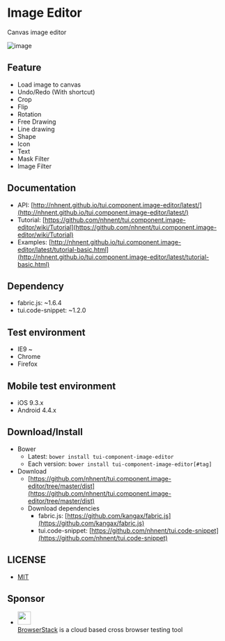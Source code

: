 # Image Editor
Canvas image editor

![image](https://cloud.githubusercontent.com/assets/26706716/26335518/84f041e2-3fa7-11e7-8892-155a95c6d5c3.png)

## Feature
* Load image to canvas
* Undo/Redo (With shortcut)
* Crop
* Flip
* Rotation
* Free Drawing
* Line drawing
* Shape
* Icon
* Text
* Mask Filter
* Image Filter

## Documentation
* API: [http://nhnent.github.io/tui.component.image-editor/latest/](http://nhnent.github.io/tui.component.image-editor/latest/)
* Tutorial: [https://github.com/nhnent/tui.component.image-editor/wiki/Tutorial](https://github.com/nhnent/tui.component.image-editor/wiki/Tutorial)
* Examples: [http://nhnent.github.io/tui.component.image-editor/latest/tutorial-basic.html](http://nhnent.github.io/tui.component.image-editor/latest/tutorial-basic.html)

## Dependency
* fabric.js: ~1.6.4
* tui.code-snippet: ~1.2.0

## Test environment
* IE9 ~
* Chrome
* Firefox

## Mobile test environment
* iOS 9.3.x
* Android 4.4.x

## Download/Install
* Bower
  * Latest: `bower install tui-component-image-editor`
  * Each version: `bower install tui-component-image-editor[#tag]`
* Download
  * [https://github.com/nhnent/tui.component.image-editor/tree/master/dist](https://github.com/nhnent/tui.component.image-editor/tree/master/dist)
  * Download dependencies
    * fabric.js: [https://github.com/kangax/fabric.js](https://github.com/kangax/fabric.js)
    * tui.code-snippet: [https://github.com/nhnent/tui.code-snippet](https://github.com/nhnent/tui.code-snippet)

## LICENSE
* [MIT](LICENSE)

## Sponsor
* <img src="https://cloud.githubusercontent.com/assets/12269563/12287774/8cf4d2c0-ba12-11e5-9fa8-0a9c452cca05.png" height="30"><br>
 [BrowserStack](https://www.browserstack.com/) is a cloud based cross browser testing tool
